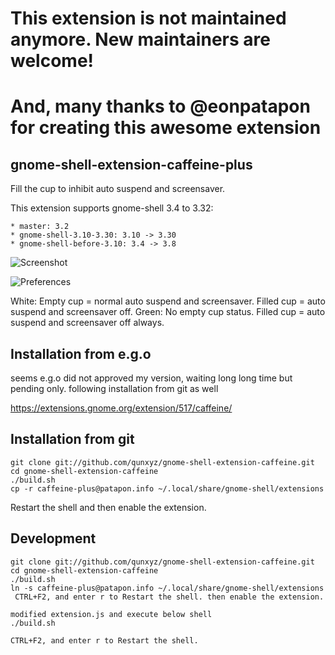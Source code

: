 # This extension is not maintained anymore. New maintainers are welcome!

# And, many thanks to @eonpatapon for creating this awesome extension

## gnome-shell-extension-caffeine-plus

Fill the cup to inhibit auto suspend and screensaver.

This extension supports gnome-shell 3.4 to 3.32:

    * master: 3.2
    * gnome-shell-3.10-3.30: 3.10 -> 3.30
    * gnome-shell-before-3.10: 3.4 -> 3.8

![Screenshot](https://github.com/qunxyz/gnome-shell-extension-caffeine/raw/master/screenshot.png)

![Preferences](https://github.com/qunxyz/gnome-shell-extension-caffeine/raw/master/screenshot-prefs.png)

White: Empty cup = normal auto suspend and screensaver. Filled cup = auto suspend and screensaver off.
Green: No empty cup status. Filled cup = auto suspend and screensaver off always.

## Installation from e.g.o

seems e.g.o did not approved my version, waiting long long time but pending only. 
following installation from git as well

https://extensions.gnome.org/extension/517/caffeine/

## Installation from git

    git clone git://github.com/qunxyz/gnome-shell-extension-caffeine.git
    cd gnome-shell-extension-caffeine
    ./build.sh
    cp -r caffeine-plus@patapon.info ~/.local/share/gnome-shell/extensions

Restart the shell and then enable the extension.

## Development

    git clone git://github.com/qunxyz/gnome-shell-extension-caffeine.git
    cd gnome-shell-extension-caffeine
    ./build.sh
    ln -s caffeine-plus@patapon.info ~/.local/share/gnome-shell/extensions
   	 CTRL+F2, and enter r to Restart the shell. then enable the extension.
    
    modified extension.js and execute below shell 
    ./build.sh

	CTRL+F2, and enter r to Restart the shell.

